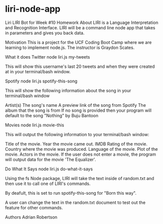 # liri-node-app
Liri
LIRI Bot for Week #10 Homework
About
LIRI is a Language Interpretation and Recognition Interface. LIRI will be a command line node app that takes in parameters and gives you back data.

Motivation
This is a project for the UCF Coding Boot Camp where we are learning to implement node.js. The instructor is Graydon Scates.

What it does
Twitter
node liri.js my-tweets <insert Twitter handle>

This will show this username's last 20 tweets and when they were created at in your terminal/bash window.

Spotify
node liri.js spotify-this-song <insert song title>

This will show the following information about the song in your terminal/bash window

Artist(s)
The song's name
A preview link of the song from Spotify
The album that the song is from
If no song is provided then your program will default to the song "Nothing" by Buju Bantoon

Movies
node liri.js movie-this <insert movie title>

This will output the following information to your terminal/bash window:

Title of the movie.
Year the movie came out.
IMDB Rating of the movie.
Country where the movie was produced.
Language of the movie.
Plot of the movie.
Actors in the movie.
If the user does not enter a movie, the program will output data for the movie 'The Equalizer'.

Do What It Says
node liri.js do-what-it-says

Using the fs Node package, LIRI will take the text inside of random.txt and then use it to call one of LIRI's commands.

By deafult, this is set to run spotify-this-song for "Born this way".

A user can change the text in the random.txt document to test out the feature for other commands.

Authors
Adrian Robertson